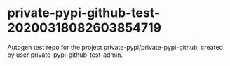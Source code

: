 # private-pypi-github-test-20200318082603854719
Autogen test repo for the project private-pypi/private-pypi-github, created by user private-pypi-github-test-admin.
